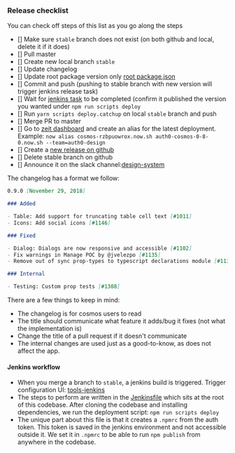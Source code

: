 ### Release checklist

You can check off steps of this list as you go along the steps

- [] Make sure `stable` branch does not exist (on both github and local, delete it if it does)
- [] Pull master
- [] Create new local branch `stable`
- [] Update changelog
- [] Update root package version only [root package.json](https://github.com/auth0/cosmos/blob/master/package.json#L3)
- [] Commit and push (pushing to stable branch with new version will trigger jenkins release task)
- [] Wait for [jenkins task](https://tools-jenkins-us-west-2.forge.auth0.net/blue/organizations/jenkins/cosmos/activity/) to be completed (confirm it published the version you wanted under `npm run scripts deploy`
- [] Run `yarn scripts deploy.catchup` on local `stable` branch and push
- [] Merge PR to master
- [] Go to [zeit dashboard](https://zeit.co/dashboard/deployments) and create an alias for the latest deployment. Example: `now alias cosmos-rzbpuowrox.now.sh auth0-cosmos-0-8-0.now.sh --team=auth0-design`
- [] Create a [new release on github](https://github.com/auth0/cosmos/releases)
- [] Delete stable branch on github
- [] Announce it on the slack channel:[design-system](https://auth0.slack.com/messages/C5ZK0DD8X)

The changelog has a format we follow:

```markdown
0.9.0 [November 29, 2018]

### Added

- Table: Add support for truncating table cell text [#1011]
- Icons: Add social icons [#1146]

### Fixed

- Dialog: Dialogs are now responsive and accessible [#1102]
- Fix warnings in Manage POC by @jvelezpo [#1135]
- Remove out of sync prop-types to typescript declarations module [#1136]

### Internal

- Testing: Custom prop tests [#1308]
```

There are a few things to keep in mind:

- The changelog is for cosmos users to read
- The title should communicate what feature it adds/bug it fixes (not what the implementation is)
- Change the title of a pull request if it doesn't communicate
- The internal changes are used just as a good-to-know, as does not affect the app.

#### Jenkins workflow

- When you merge a branch to `stable`, a jenkins build is triggered. Trigger configuration UI: [tools-jenkins](https://tools-jenkins-us-west-2.forge.auth0.net/job/cosmos/configure)
- The steps to perform are written in the [Jenkinsfile](https://github.com/auth0/cosmos/blob/master/Jenkinsfile) which sits at the root of this codebase. After cloning the codebase and installing dependencies, we run the deployment script: `npm run scripts deploy`
- The unique part about this file is that it creates a `.npmrc` from the auth token. This token is saved in the jenkins environment and not accessible outside it. We set it in `.npmrc` to be able to run `npm publish` from anywhere in the codebase.
